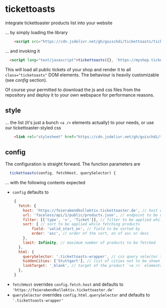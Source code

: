 # tickettoasts

integrate tickettoaster products list into your website

... by simply loading the library

```html
    <script src="https://cdn.jsdelivr.net/gh/guischdi/tickettoasts/tickettoasts.js"></script>
```
... and invoking it

```html
  <script lang="text/javascript">tickettoasts({}, 'https://myshop.tickettoaster.de')</script>
```

This will load all public tickets of your shop and render it to all `class="ticketoasts"` DOM elements. The behaviour is heavily customizable (see _config_ section).

Of course your permitted to download the js and css files from the repository and deploy it to your own webspace for performance reasons.

## style

... the list (it's just a bunch `<a />` elements actually) to your needs, or use our tickettoaster-styled css

```html
    <link rel="stylesheet" href="https://cdn.jsdelivr.net/gh/guischdi/tickettoasts/tickettoasts.css">
```

## config

The configuration is straight forward. The function parameters are

```javascript
  tickettoasts(config, fetchHost, querySelector) {
```

... with the following contents expected

* `config` defaults to
```javascript
    {
      fetch: {
        host: 'https://feierabendkollektiv.tickettoaster.de', // host of your tickettoaster shop, usually https://<myshop>.tickettoaster.de
        url: 'faceless/api/1/public/products.json', // endpoint to be used for fetching, do not alter if you're not familiar with the tickettoaster api docs
        filter: [['type', '=', 'Ticket']], // filter to be applied while fetching (array of [field, operator, value] tuples, where operator can be one of = < <= > >= <> like ilike in
        sort: { // sort to be applied while fetching products
            field: 'valid_start_on', // field to be sorted by
            order: 'asc', // order of the sort, on of asc or desc
        },
        limit: Infinity, // maximum number of products to be fetched
      },
      html: {
        querySelector: '.tickettoasts-wrapper', // css query selector to determine which elements should be filled (appendChild()-ed) with product `<a />` elements
        hiddenCities: ['Stuttgart'], // list of cities not to be shown in the location part of a product element (the part after the title, before the button)
        linkTarget: '_blank', // target of the product `<a />` elements, see https://developer.mozilla.org/en-US/docs/Web/HTML/Element/a#target
      },
    }
```
* `fetchHost` overrides `config.fetch.host` and defaults to `'https://feierabendkollektiv.tickettoaster.de'`
* `querySelector` overrides `config.html.querySelector` and defaults to `'.tickettoasts-wrapper'`
